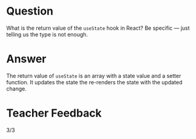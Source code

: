 # Question

What is the return value of the `useState` hook in React? Be specific — just telling us the type is not enough.

# Answer
The return value of `useState` is an array with a state value and a setter function. It updates the state the re-renders the state with the updated change.
# Teacher Feedback
3/3